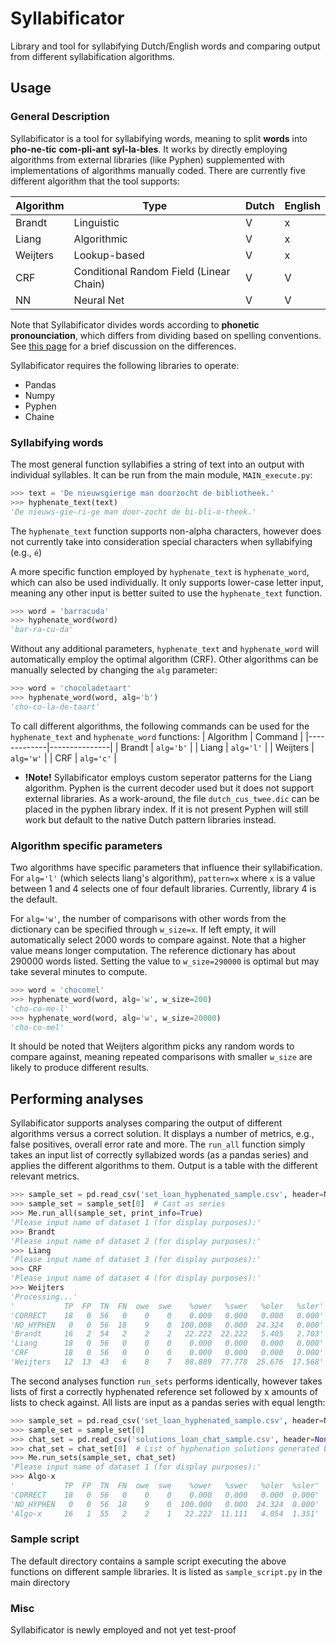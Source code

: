 # Syllabificator

Library and tool for syllabifying Dutch/English words and comparing output from different syllabification algorithms.

## Usage
### General Description

Syllabificator is a tool for syllabifying words, meaning to split **words** into **pho-ne-tic** **com-pli-ant** **syl-la-bles**. It works
by directly employing algorithms from external libraries (like Pyphen) supplemented with implementations of algorithms manually coded.
There are currently five different algorithm that the tool supports:

| Algorithm   | Type          | Dutch | English |
|-------------|---------------|-------|---------|
| Brandt      | Linguistic    | V     | x       |
| Liang       | Algorithmic   | V     | x       |
| Weijters    | Lookup-based  | V     | x       |
| CRF         | Conditional Random Field (Linear Chain)  | V     | V       |
| NN          | Neural Net    | V     | V       |

Note that Syllabificator divides words according to **phonetic pronounciation**, which differs from dividing based on spelling conventions.
See [this page](https://forums.steinberg.net/t/hyphen-at-the-border-is-pushed-back/733472/7) for a brief discussion on the differences.

Syllabificator requires the following libraries to operate:
* Pandas
* Numpy
* Pyphen
* Chaine
  
### Syllabifying words

The most general function syllabifies a string of text into an output with individual syllables. It can be run from the main module,
`MAIN_execute.py`:

```python
>>> text = 'De nieuwsgierige man doorzocht de bibliotheek.'
>>> hyphenate_text(text)
'De nieuws-gie-ri-ge man door-zocht de bi-bli-o-theek.'
```

The `hyphenate_text` function supports non-alpha characters, however does not currently take into consideration special characters
when syllabifying (e.g., `é`)

A more specific function employed by `hyphenate_text` is `hyphenate_word`, which can also be used individually. It only supports
lower-case letter input, meaning any other input is better suited to use the `hyphenate_text` function.

```python
>>> word = 'barracuda'
>>> hyphenate_word(word)
'bar-ra-cu-da'
```
Without any additional parameters, `hyphenate_text` and `hyphenate_word` will automatically employ the optimal algorithm (CRF). 
Other algorithms can be manually selected by changing the `alg` parameter:

```python
>>> word = 'chocoladetaart'
>>> hyphenate_word(word, alg='b')
'cho-co-la-de-taart'
```
To call different algorithms, the following commands can be used for the `hyphenate_text` and `hyphenate_word` functions:
| Algorithm   | Command          |
|-------------|---------------|
| Brandt      | `alg='b'`    |
| Liang       | `alg='l'`   |
| Weijters    | `alg='w'`  |
| CRF         | `alg='c'`  |

* **!Note!**  Syllabificator employs custom seperator patterns for the Liang algorithm. Pyphen is the current decoder used but it does not support external libraries. 
As a work-around, the file `dutch_cus_twee.dic` can be placed in the pyphen library index. If it is not present Pyphen will still work but default to the 
native Dutch pattern libraries instead.

### Algorithm specific parameters

Two algorithms have specific parameters that influence their syllabification. For `alg='l'` (which selects liang's algorithm), `pattern=x` 
where `x` is a value between 1 and 4 selects one of four default libraries. Currently, library 4 is the default.

For `alg='w'`, the number of comparisons with other words from the dictionary can be specified through `w_size=x`. If left empty, it will automatically 
select 2000 words to compare against. Note that a higher value means longer computation. The reference dictionary has about 290000 words listed. 
Setting the value to `w_size=290000` is optimal but may take several minutes to compute.

```python
>>> word = 'chocomel'
>>> hyphenate_word(word, alg='w', w_size=200)
'cho-co-me-l'
>>> hyphenate_word(word, alg='w', w_size=20000)
'cho-co-mel'
```

It should be noted that Weijters algorithm picks any random words to compare against, meaning repeated comparisons with smaller `w_size` are likely to produce
different results.

## Performing analyses

Syllabificator supports analyses comparing the output of different algorithms versus a correct solution. It displays a number of metrics, e.g., 
false positives, overall error rate and more. The `run_all` function simply takes an input list of correctly syllabized words (as a pandas series) 
and applies the different algorithms to them. Output is a table with the different relevant metrics.

```python
>>> sample_set = pd.read_csv('set_loan_hyphenated_sample.csv', header=None)  # .csv containing hyphenated words seperate by break
>>> sample_set = sample_set[0]  # Cast as series
>>> Me.run_all(sample_set, print_info=True)
'Please input name of dataset 1 (for display purposes):'
>>> Brandt
'Please input name of dataset 2 (for display purposes):'
>>> Liang
'Please input name of dataset 3 (for display purposes):'
>>> CRF
'Please input name of dataset 4 (for display purposes):'
>>> Weijters
'Processing...'
'           TP  FP  TN  FN  owe  swe    %ower   %swer   %oler   %sler'
'CORRECT    18   0  56   0    0    0    0.000   0.000   0.000   0.000'
'NO_HYPHEN   0   0  56  18    9    0  100.000   0.000  24.324   0.000'
'Brandt     16   2  54   2    2    2   22.222  22.222   5.405   2.703'
'Liang      18   0  56   0    0    0    0.000   0.000   0.000   0.000'
'CRF        18   0  56   0    0    0    0.000   0.000   0.000   0.000'
'Weijters   12  13  43   6    8    7   88.889  77.778  25.676  17.568'
```
The second analyses function `run_sets` performs identically, however takes lists of first a correctly hyphenated
reference set followed by x amounts of lists to check against. All lists are input as a pandas series with equal length:

```python
>>> sample_set = pd.read_csv('set_loan_hyphenated_sample.csv', header=None) 
>>> sample_set = sample_set[0]
>>> chat_set = pd.read_csv('solutions_loan_chat_sample.csv', header=None)  
>>> chat_set = chat_set[0]  # List of hyphenation solutions generated by an internal or external algorithm
>>> Me.run_sets(sample_set, chat_set)
'Please input name of dataset 1 (for display purposes):'
>>> Algo-x
'           TP  FP  TN  FN  owe  swe    %ower   %swer   %oler  %sler'
'CORRECT    18   0  56   0    0    0    0.000   0.000   0.000  0.000'
'NO_HYPHEN   0   0  56  18    9    0  100.000   0.000  24.324  0.000'
'Algo-x     16   1  55   2    2    1   22.222  11.111   4.054  1.351'
```
### Sample script

The default directory contains a sample script executing the above functions on different sample libraries. It is listed
as `sample_script.py` in the main directory

### Misc

Syllabificator is newly employed and not yet test-proof
